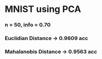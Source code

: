 # MNIST using PCA

### n = 50, info = 0.70
### Euclidian Distance -> 0.9609 acc
### Mahalanobis Distance -> 0.9563 acc

